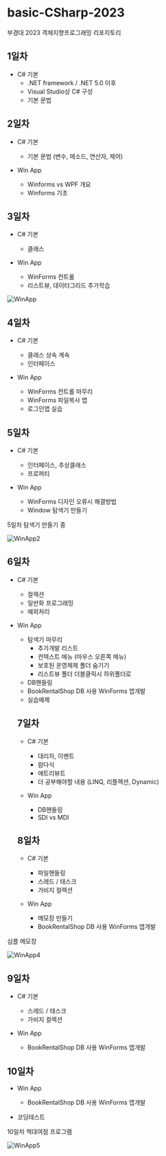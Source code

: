 # basic-CSharp-2023
부경대 2023 객체지향프로그래밍 리포지토리


## 1일차
- C# 기본
  - .NET framework / .NET 5.0 이후
  - Visual Studio상 C# 구성
  - 기본 문법

## 2일차
- C# 기본
  - 기본 문법 (변수, 메소드, 연산자, 제어)
  
- Win App
  - Winforms vs WPF 개요
  - Winforms 기초
  
## 3일차
- C# 기본
  - 클래스
  
- Win App
  - WinForms 컨트롤
  - 리스트뷰, 데이터그리드 추가학습

![WinApp](https://raw.githubusercontent.com/JeongJaeAhn/basic-CSharp-2023/main/Image/WinApp.png)

## 4일차
- C# 기본
  - 클래스 상속 계속
  - 인터페이스
  
- Win App
  - WinForms 컨트롤 마무리
  - WinForms 파일복사 앱
  - 로그인앱 실습

## 5일차
- C# 기본
  - 인터페이스, 추상클래스
  - 프로퍼티

- Win App
  - WinForms 디자인 오류시 해결방법
  - Window 탐색기 만들기
  
5일차 탐색기 만들기 중

![WinApp2](https://raw.githubusercontent.com/JeongJaeAhn/basic-CSharp-2023/main/Image/WinApp2.PNG)

## 6일차
- C# 기본
  - 컬렉션
  - 일반화 프로그래밍
  - 예외처리

- Win App
  - 탐색기 마무리
    - 추가개발 리스트
    - 컨텍스트 메뉴 (마우스 오른쪽 메뉴)
    - 보호된 운영체제 폴더 숨기기
    - 리스트뷰 폴더 더블클릭시 하위폴더로
  - DB핸들링
  - BookRentalShop DB 사용 WinForms 앱개발
  - 실습예제
  
  ## 7일차
  - C# 기본
    - 대리자, 이벤트
    - 람다식
    - 애트리뷰트
    - 더 공부해야할 내용 (LINQ, 리플렉션, Dynamic)
  
  - Win App
    - DB핸들링
    - SDI vs MDI
  
  ## 8일차
  - C# 기본
    - 파일핸들링
    - 스레드 / 태스크
    - 가비지 컬렉션
    
  - Win App
    - 메모장 만들기
    - BookRentalShop DB 사용 WinForms 앱개발
    

심플 메모장

![WinApp4](https://raw.githubusercontent.com/JeongJaeAhn/basic-CSharp-2023/main/Image/WinApp4.png)

## 9일차
- C# 기본
  - 스레드 / 태스크
  - 가비지 컬렉션
  
- Win App
  - BookRentalShop DB 사용 WinForms 앱개발
  
## 10일차
- Win App
  - BookRentalShop DB 사용 WinForms 앱개발
  
- 코딩테스트

10일차 책대여점 프로그램

![WinApp5](https://raw.githubusercontent.com/JeongJaeAhn/basic-CSharp-2023/main/Image/WinApp5.png)
